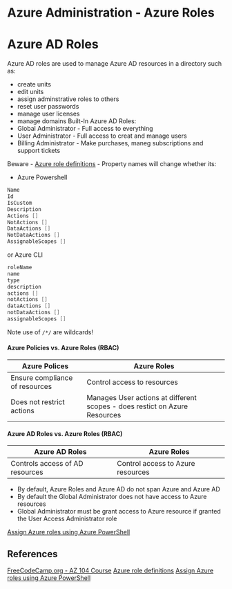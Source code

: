 # Azure Administration - Azure Roles

# Azure AD Roles

Azure AD roles are used to manage Azure AD resources in a directory such as:
- create units
- edit units
- assign adminstrative roles to others
- reset user passwords
- manage user licenses
- manage domains
Built-In Azure AD Roles:
- Global Administrator - Full access to everything
- User Administrator - Full access to creat and manage users
- Billing Administrator - Make purchases, maneg subscriptions and support tickets

Beware - [Azure role definitions](https://learn.microsoft.com/en-us/azure/role-based-access-control/role-definitions) - Property names will change whether its: 
 - Azure Powershell 
```powershell
Name
Id
IsCustom
Description
Actions []
NotActions []
DataActions []
NotDataActions []
AssignableScopes []
```
or Azure CLI
```csharp
roleName
name
type
description
actions []
notActions []
dataActions []
notDataActions []
assignableScopes []
```

Note use of `/*/`  are wildcards!

#### Azure Policies vs. Azure Roles (RBAC)

Azure Polices | Azure Roles
--- | ---
Ensure compliance of resources | Control access to resources
Does not restrict actions | Manages User actions at different scopes - does restict on Azure Resources

#### Azure AD Roles vs. Azure Roles (RBAC)

Azure AD Roles | Azure Roles
--- | ---
Controls access of AD resources | Control access to Azure resources

- By default, Azure Roles and Azure AD do not span Azure and Azure AD
- By default the Global Administrator does not have access to Azure resources
- Global Administrator must be grant access to Azure resource if granted the User Access Administrator role

[Assign Azure roles using Azure PowerShell](https://learn.microsoft.com/en-us/azure/role-based-access-control/role-assignments-powershell)



## References

[FreeCodeCamp.org - AZ 104 Course](https://www.youtube.com/watch?v=10PbGbTUSAg&t=3458s)
[Azure role definitions](https://learn.microsoft.com/en-us/azure/role-based-access-control/role-definitions)
[Assign Azure roles using Azure PowerShell](https://learn.microsoft.com/en-us/azure/role-based-access-control/role-assignments-powershell)
